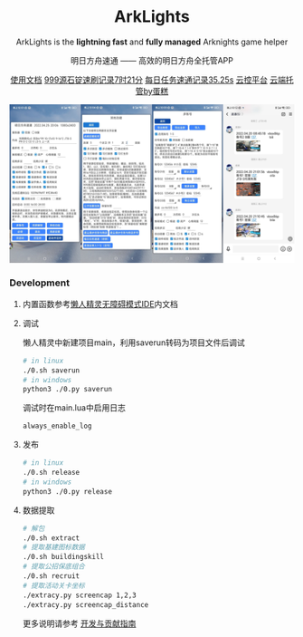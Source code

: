 <h1 align="center"> ArkLights</h1>

<p align="center">
ArkLights is the <b> lightning fast</b> and <b> fully managed</b> Arknights game helper</a>
</p>

<p align="center">明日方舟速通 —— 高效的明日方舟全托管APP</a> </p>


<p align="center" >
<a href=https://arklights.pages.dev>使用文档</a>
<a href=https://www.bilibili.com/video/BV11T4y1S7cj>999源石锭速刷记录7时21分</a>
<a href=https://www.bilibili.com/video/BV1eQ4y1C7Ch>每日任务速通记录35.25s</a>
<a href=https://arklights.pages.dev/guide.html#%E4%BA%91%E7%AB%AF%E6%8E%A7%E5%88%B6>云控平台</a>
<a href=https://ark.aegirtech.com/>云端托管by蛋糕</a>
</p>

![](cover.jpg)

### Development

1. 内置函数参考[懒人精灵无障碍模式IDE](http://bbs.lrappsoft.com/forum.php?mod=forumdisplay&fid=2)内文档

1. 调试

    懒人精灵中新建项目main，利用saverun转码为项目文件后调试
    ```sh
    # in linux
    ./0.sh saverun
    # in windows
    python3 ./0.py saverun
    ```
    调试时在main.lua中启用日志
    ```txt
    always_enable_log
    ```

1. 发布
    ```sh
    # in linux
    ./0.sh release
    # in windows
    python3 ./0.py release
    ```
    
1. 数据提取
    ```sh
    # 解包
    ./0.sh extract
    # 提取基建图标数据
    ./0.sh buildingskill
    # 提取公招保底组合
    ./0.sh recruit
    # 提取活动关卡坐标
    ./extracy.py screencap 1,2,3
    ./extracy.py screencap_distance
    ```
    
    更多说明请参考 [开发与贡献指南](./docs/development.md)

<!-- ### Star History -->
<!---->
<!-- [![Star History Chart](https://api.star-history.com/svg?repos=tkkcc/ArkLights,ArknightsAutoHelper/ArknightsAutoHelper,MaaAssistantArknights/MaaAssistantArknights&type=Date)](https://star-history.com/#tkkcc/ArkLights&ArknightsAutoHelper/ArknightsAutoHelper&MaaAssistantArknights/MaaAssistantArknights&Date) -->

